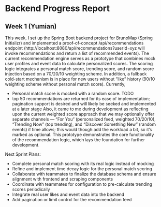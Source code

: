 # Backend Progress Report

## Week 1 (Yumian)

This week, I set up the Spring Boot backend project for BrunoMap (Spring Initializr) and implemented a proof-of-concept /api/recommendations endpoint (http://localhost:8080/api/recommendations?userId=xyz will invoke recommendations and return a list of recommended events). The current recommendation engine serves as a prototype that combines mock user profiles and event data to calculate personalized scores. The scoring logic integrates a personal match score, trending score, and random score injection based on a 70/20/10 weighting scheme. In addition, a fallback cold-start mechanism is in place for new users without “like” history (90/10 weighting scheme without personal match score). Currently,

- Personal match score is mocked with a random score. TODO
- top 50 recommendations are returned for its ease of implementation; pagination support is desired and will likely be seeked and implemented at a later stage
  Also, it came to me during development as reflecting upon the current weighted score approach that we may optionally offer separate channels — “For You” (personalized feed, weighted 70/20/10), “Trending Now” (top trending), and “Discover Something New” (random events) if time allows; this would though add the workload a bit, so it’s marked as optional.
  This prototype demonstrates the core functionality of the recommendation logic, which lays the foundation for further development.

Next Sprint Plans:

- Complete personal match scoring with its real logic instead of mocking
- Refine and implement time decay logic for the personal match scoring
- Collaborate with teammates to finalize the database schema and ensure alignment with frontend and scraping components
- Coordinate with teammates for configuration to pre-calculate trending scores periodically
- Integrate real user likes and event data into the backend
- Add pagination or limit control for the recommendation feed
